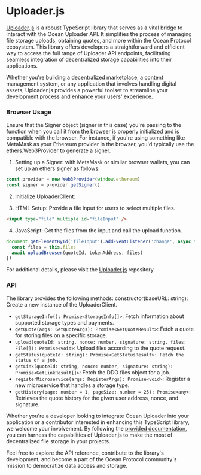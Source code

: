 # Uploader.js

<a href="https://github.com/oceanprotocol/uploader.js" target="_blank">Uploader.js</a> is a robust TypeScript library that serves as a vital bridge to interact with the Ocean Uploader API. It simplifies the process of managing file storage uploads, obtaining quotes, and more within the Ocean Protocol ecosystem. This library offers developers a straightforward and efficient way to access the full range of Uploader API endpoints, facilitating seamless integration of decentralized storage capabilities into their applications. 

Whether you're building a decentralized marketplace, a content management system, or any application that involves handling digital assets, Uploader.js provides a powerful toolset to streamline your development process and enhance your users' experience.

### Browser Usage

Ensure that the Signer object (signer in this case) you're passing to the function when you call it from the browser is properly initialized and is compatible with the browser. For instance, if you're using something like MetaMask as your Ethereum provider in the browser, you'd typically use the ethers.Web3Provider to generate a signer.

1. Setting up a Signer: with MetaMask or similar browser wallets, you can set up an ethers signer as follows:

```javascript
const provider = new Web3Provider(window.ethereum)
const signer = provider.getSigner()
```

2. Initialize UploaderClient:

3. HTML Setup: Provide a file input for users to select multiple files. 

```html
<input type="file" multiple id="fileInput" />
```

4. JavaScript: Get the files from the input and call the upload function.

```javascript
document.getElementById('fileInput').addEventListener('change', async function () {
  const files = this.files
  await uploadBrowser(quoteId, tokenAddress, files)
})
```

For additional details, please visit the [Uploader.js](https://github.com/oceanprotocol/uploader.js) repository.

### API

The library provides the following methods:
constructor(baseURL: string): Create a new instance of the UploaderClient.
- ```getStorageInfo(): Promise<StorageInfo[]>```: Fetch information about supported storage types and payments.
- ```getQuote(args: GetQuoteArgs): Promise<GetQuoteResult>```: Fetch a quote for storing files on a specific storage.
- ```upload(quoteId: string, nonce: number, signature: string, files: File[]): Promise<void>```: Upload files according to the quote request.
- ```getStatus(quoteId: string): Promise<GetStatusResult>: Fetch the status of a job.```
- ```getLink(quoteId: string, nonce: number, signature: string): Promise<GetLinkResult[]>```: Fetch the DDO files object for a job.
- ```registerMicroservice(args: RegisterArgs): Promise<void>```: Register a new microservice that handles a storage type.
- ```getHistory(page: number = 1, pageSize: number = 25): Promise<any>```: Retrieves the quote history for the given user address, nonce, and signature.

Whether you're a developer looking to integrate Ocean Uploader into your application or a contributor interested in enhancing this TypeScript library, we welcome your involvement. By following the <a href="https://github.com/oceanprotocol/uploader.js" target="_blank">provided documentation</a>, you can harness the capabilities of Uploader.js to make the most of decentralized file storage in your projects. 

Feel free to explore the API reference, contribute to the library's development, and become a part of the Ocean Protocol community's mission to democratize data access and storage.